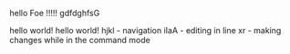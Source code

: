 hello Foe !!!!!
gdfdghfsG

hello world! hello world! hjkl - navigation
iIaA - editing in line
xr - making changes while in the command mode
